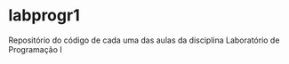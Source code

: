 # labprogr1
Repositório do código de cada uma das aulas da disciplina Laboratório de Programação I

